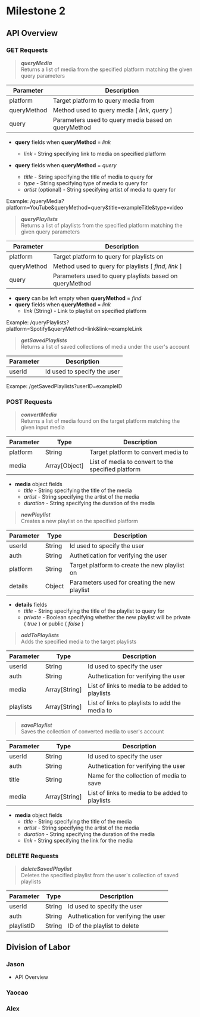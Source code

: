 # Milestone 2

## API Overview

### GET Requests

> ***queryMedia***  
Returns a list of media from the specified platform matching the given query parameters

| Parameter | Description |
|-----------|-------------|
| platform | Target platform to query media from |
| queryMethod | Method used to query media [ *link*, *query* ] |
| query | Parameters used to query media based on queryMethod |

- **query** fields when **queryMethod** = *link*

  - *link* - String specifying link to media on specified platform

- **query** fields when **queryMethod** = *query*

  - *title* - String specifying the title of media to query for
  - *type* - String specifying type of media to query for
  - *artist* (optional) - String specifying artist of media to query for

Example: /queryMedia?platform=YouTube&queryMethod=query&title=exampleTitle&type=video

> ***queryPlaylists***  
Returns a list of playlists from the specified platform matching the given query parameters

| Parameter | Description |
|-----------|-------------|
| platform | Target platform to query for playlists on |
| queryMethod | Method used to query for playlists [ *find*, *link* ] |
| query | Parameters used to query playlists based on queryMethod |

- **query** can be left empty when **queryMethod** = *find*
- **query** fields when **queryMethod** = *link*
  - *link* (String) - Link to playlist on specified platform

Example: /queryPlaylists?platform=Spotify&queryMethod=link&link=exampleLink

> ***getSavedPlaylists***  
Returns a list of saved collections of media under the user's account

| Parameter | Description |
|-----------|-------------|
| userId | Id used to specify the user |

Exampe: /getSavedPlaylists?userID=exampleID

### POST Requests

> ***convertMedia***  
Returns a list of media found on the target platform matching the given input media

| Parameter | Type | Description |
|-----------|------|-------------|
| platform | String | Target platform to convert media to |
| media | Array[Object] | List of media to convert to the specified platform |

- **media** object fields
  - *title* - String specifying the title of the media
  - *artist* - String specifying the artist of the media
  - *duration* - String specifying the duration of the media

> ***newPlaylist***  
Creates a new playlist on the specified platform

| Parameter | Type | Description |
|-----------|------|-------------|
| userId | String | Id used to specify the user |
| auth | String | Authetication for verifying the user |
| platform | String | Target platform to create the new playlist on |
| details | Object | Parameters used for creating the new playlist |

- **details** fields
  - *title* - String specifying the title of the playlist to query for
  - *private* - Boolean specifying whether the new playlist will be private ( *true* ) or public ( *false* )

> ***addToPlaylists***  
Adds the specified media to the target playlists

| Parameter | Type | Description |
|-----------|------|-------------|
| userId | String | Id used to specify the user |
| auth | String | Authetication for verifying the user |
| media | Array[String] | List of links to media to be added to playlists |
| playlists | Array[String] | List of links to playlists to add the media to |

> ***savePlaylist***  
Saves the collection of converted media to user's account

| Parameter | Type | Description |
|-----------|------|-------------|
| userId | String | Id used to specify the user |
| auth | String | Authetication for verifying the user |
| title | String | Name for the collection of media to save |
| media | Array[String] | List of links to media to be added to playlists |

- **media** object fields
  - *title* - String specifying the title of the media
  - *artist* - String specifying the artist of the media
  - *duration* - String specifying the duration of the media
  - *link* - String specifying the link for the media

### DELETE Requests

> ***deleteSavedPlaylist***  
Deletes the specified playlist from the user's collection of saved playlists

| Parameter | Type | Description |
|-----------|------|-------------|
| userId | String | Id used to specify the user |
| auth | String | Authetication for verifying the user |
| playlistID | String | ID of the playlist to delete |

## Division of Labor

### Jason

- API Overview

### Yaocao

### Alex